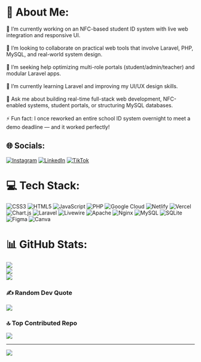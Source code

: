 # 💫 About Me:
🔭 I’m currently working on an NFC-based student ID system with live web integration and responsive UI.<br><br>🤝 I’m looking to collaborate on practical web tools that involve Laravel, PHP, MySQL, and real-world system design.<br><br>🧠 I’m seeking help optimizing multi-role portals (student/admin/teacher) and modular Laravel apps.<br><br>🌱 I’m currently learning Laravel and improving my UI/UX design skills.<br><br>💬 Ask me about building real-time full-stack web development, NFC-enabled systems, student portals, or structuring MySQL databases.<br><br>⚡ Fun fact: I once reworked an entire school ID system overnight to meet a demo deadline — and it worked perfectly!<br>


## 🌐 Socials:
[![Instagram](https://img.shields.io/badge/Instagram-%23E4405F.svg?logo=Instagram&logoColor=white)](https://instagram.com/@jonathan_hailu) [![LinkedIn](https://img.shields.io/badge/LinkedIn-%230077B5.svg?logo=linkedin&logoColor=white)](https://linkedin.com/in/www.linkedin.com/in/jonathanhailu) [![TikTok](https://img.shields.io/badge/TikTok-%23000000.svg?logo=TikTok&logoColor=white)](https://tiktok.com/@@fanuve) 

# 💻 Tech Stack:
![CSS3](https://img.shields.io/badge/css3-%231572B6.svg?style=for-the-badge&logo=css3&logoColor=white) ![HTML5](https://img.shields.io/badge/html5-%23E34F26.svg?style=for-the-badge&logo=html5&logoColor=white) ![JavaScript](https://img.shields.io/badge/javascript-%23323330.svg?style=for-the-badge&logo=javascript&logoColor=%23F7DF1E) ![PHP](https://img.shields.io/badge/php-%23777BB4.svg?style=for-the-badge&logo=php&logoColor=white) ![Google Cloud](https://img.shields.io/badge/GoogleCloud-%234285F4.svg?style=for-the-badge&logo=google-cloud&logoColor=white) ![Netlify](https://img.shields.io/badge/netlify-%23000000.svg?style=for-the-badge&logo=netlify&logoColor=#00C7B7) ![Vercel](https://img.shields.io/badge/vercel-%23000000.svg?style=for-the-badge&logo=vercel&logoColor=white) ![Chart.js](https://img.shields.io/badge/chart.js-F5788D.svg?style=for-the-badge&logo=chart.js&logoColor=white) ![Laravel](https://img.shields.io/badge/laravel-%23FF2D20.svg?style=for-the-badge&logo=laravel&logoColor=white) ![Livewire](https://img.shields.io/badge/livewire-%234e56a6.svg?style=for-the-badge&logo=livewire&logoColor=white) ![Apache](https://img.shields.io/badge/apache-%23D42029.svg?style=for-the-badge&logo=apache&logoColor=white) ![Nginx](https://img.shields.io/badge/nginx-%23009639.svg?style=for-the-badge&logo=nginx&logoColor=white) ![MySQL](https://img.shields.io/badge/mysql-4479A1.svg?style=for-the-badge&logo=mysql&logoColor=white) ![SQLite](https://img.shields.io/badge/sqlite-%2307405e.svg?style=for-the-badge&logo=sqlite&logoColor=white) ![Figma](https://img.shields.io/badge/figma-%23F24E1E.svg?style=for-the-badge&logo=figma&logoColor=white) ![Canva](https://img.shields.io/badge/Canva-%2300C4CC.svg?style=for-the-badge&logo=Canva&logoColor=white)
# 📊 GitHub Stats:
![](https://github-readme-stats.vercel.app/api?username=jonathanhailu&theme=dark&hide_border=false&include_all_commits=false&count_private=false)<br/>
![](https://nirzak-streak-stats.vercel.app/?user=jonathanhailu&theme=dark&hide_border=false)<br/>
![](https://github-readme-stats.vercel.app/api/top-langs/?username=jonathanhailu&theme=dark&hide_border=false&include_all_commits=false&count_private=false&layout=compact)

### ✍️ Random Dev Quote
![](https://quotes-github-readme.vercel.app/api?type=vetical&theme=radical)

### 🔝 Top Contributed Repo
![](https://github-contributor-stats.vercel.app/api?username=jonathanhailu&limit=5&theme=radical&combine_all_yearly_contributions=true)

---
[![](https://visitcount.itsvg.in/api?id=jonathanhailu&icon=0&color=13)](https://visitcount.itsvg.in)

<!-- Proudly created with GPRM ( https://gprm.itsvg.in ) -->
